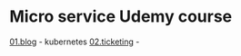 # Micro service Udemy course

[01.blog](./01.blog/) - kubernetes
[02.ticketing](./01.ticketing/) - 
